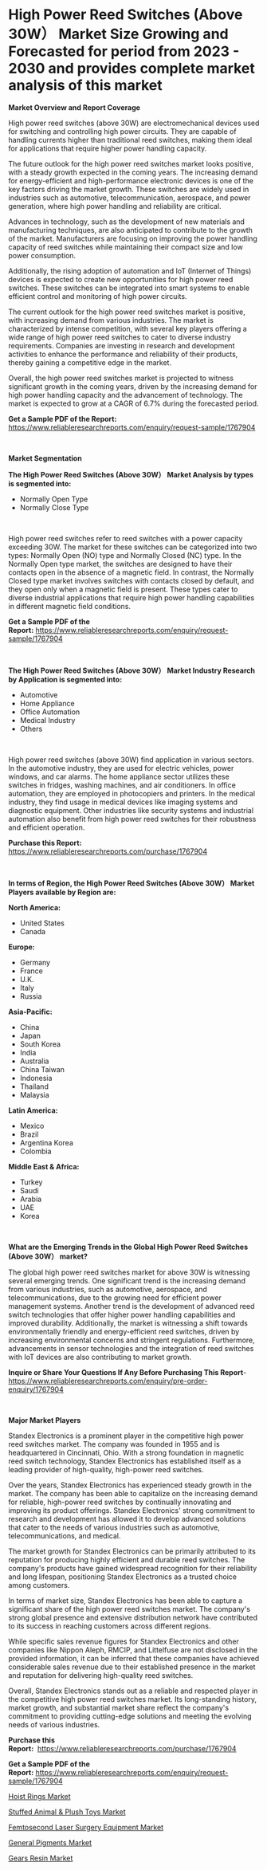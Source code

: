 <p><h1>High Power Reed Switches (Above 30W） Market Size Growing and Forecasted for period from 2023 - 2030 and provides complete market analysis of this market</h1></p><p><strong>Market Overview and Report Coverage</strong></p>
<p><p>High power reed switches (above 30W) are electromechanical devices used for switching and controlling high power circuits. They are capable of handling currents higher than traditional reed switches, making them ideal for applications that require higher power handling capacity.</p><p>The future outlook for the high power reed switches market looks positive, with a steady growth expected in the coming years. The increasing demand for energy-efficient and high-performance electronic devices is one of the key factors driving the market growth. These switches are widely used in industries such as automotive, telecommunication, aerospace, and power generation, where high power handling and reliability are critical.</p><p>Advances in technology, such as the development of new materials and manufacturing techniques, are also anticipated to contribute to the growth of the market. Manufacturers are focusing on improving the power handling capacity of reed switches while maintaining their compact size and low power consumption.</p><p>Additionally, the rising adoption of automation and IoT (Internet of Things) devices is expected to create new opportunities for high power reed switches. These switches can be integrated into smart systems to enable efficient control and monitoring of high power circuits.</p><p>The current outlook for the high power reed switches market is positive, with increasing demand from various industries. The market is characterized by intense competition, with several key players offering a wide range of high power reed switches to cater to diverse industry requirements. Companies are investing in research and development activities to enhance the performance and reliability of their products, thereby gaining a competitive edge in the market.</p><p>Overall, the high power reed switches market is projected to witness significant growth in the coming years, driven by the increasing demand for high power handling capacity and the advancement of technology. The market is expected to grow at a CAGR of 6.7% during the forecasted period.</p></p>
<p><strong>Get a Sample PDF of the Report:</strong> <a href="https://www.reliableresearchreports.com/enquiry/request-sample/1767904">https://www.reliableresearchreports.com/enquiry/request-sample/1767904</a></p>
<p>&nbsp;</p>
<p><strong>Market Segmentation</strong></p>
<p><strong>The High Power Reed Switches (Above 30W） Market Analysis by types is segmented into:</strong></p>
<p><ul><li>Normally Open Type</li><li>Normally Close Type</li></ul></p>
<p>&nbsp;</p>
<p><p>High power reed switches refer to reed switches with a power capacity exceeding 30W. The market for these switches can be categorized into two types: Normally Open (NO) type and Normally Closed (NC) type. In the Normally Open type market, the switches are designed to have their contacts open in the absence of a magnetic field. In contrast, the Normally Closed type market involves switches with contacts closed by default, and they open only when a magnetic field is present. These types cater to diverse industrial applications that require high power handling capabilities in different magnetic field conditions.</p></p>
<p><strong>Get a Sample PDF of the Report:</strong>&nbsp;<a href="https://www.reliableresearchreports.com/enquiry/request-sample/1767904">https://www.reliableresearchreports.com/enquiry/request-sample/1767904</a></p>
<p>&nbsp;</p>
<p><strong>The High Power Reed Switches (Above 30W） Market Industry Research by Application is segmented into:</strong></p>
<p><ul><li>Automotive</li><li>Home Appliance</li><li>Office Automation</li><li>Medical Industry</li><li>Others</li></ul></p>
<p>&nbsp;</p>
<p><p>High power reed switches (above 30W) find application in various sectors. In the automotive industry, they are used for electric vehicles, power windows, and car alarms. The home appliance sector utilizes these switches in fridges, washing machines, and air conditioners. In office automation, they are employed in photocopiers and printers. In the medical industry, they find usage in medical devices like imaging systems and diagnostic equipment. Other industries like security systems and industrial automation also benefit from high power reed switches for their robustness and efficient operation.</p></p>
<p><strong>Purchase this Report:</strong>&nbsp; <a href="https://www.reliableresearchreports.com/purchase/1767904">https://www.reliableresearchreports.com/purchase/1767904</a></p>
<p>&nbsp;</p>
<p><strong>In terms of Region, the High Power Reed Switches (Above 30W） Market Players available by Region are:</strong></p>
<p>
    <p> <strong> North America: </strong>
        <ul>
            <li>United States</li>
            <li>Canada</li>
        </ul>
        </p> 
    <p> <strong> Europe: </strong>
        <ul>
            <li>Germany</li>
            <li>France</li>
            <li>U.K.</li>
            <li>Italy</li>
            <li>Russia</li>
        </ul>
        </p> 
    <p> <strong> Asia-Pacific: </strong>
        <ul>
            <li>China</li>
            <li>Japan</li>
            <li>South Korea</li>
            <li>India</li>
            <li>Australia</li>
            <li>China Taiwan</li>
            <li>Indonesia</li>
            <li>Thailand</li>
            <li>Malaysia</li>
        </ul>
        </p> 
    <p> <strong> Latin America: </strong>
        <ul>
            <li>Mexico</li>
            <li>Brazil</li>
            <li>Argentina Korea</li>
            <li>Colombia</li>
        </ul>
        </p> 
    <p> <strong> Middle East & Africa: </strong>
        <ul>
            <li>Turkey</li>
            <li>Saudi</li>
            <li>Arabia</li>
            <li>UAE</li>
            <li>Korea</li>
        </ul>
    </p>
    </p>
<p>&nbsp;</p>
<p><strong>What are the Emerging Trends in the Global High Power Reed Switches (Above 30W） market?</strong></p>
<p><p>The global high power reed switches market for above 30W is witnessing several emerging trends. One significant trend is the increasing demand from various industries, such as automotive, aerospace, and telecommunications, due to the growing need for efficient power management systems. Another trend is the development of advanced reed switch technologies that offer higher power handling capabilities and improved durability. Additionally, the market is witnessing a shift towards environmentally friendly and energy-efficient reed switches, driven by increasing environmental concerns and stringent regulations. Furthermore, advancements in sensor technologies and the integration of reed switches with IoT devices are also contributing to market growth.</p></p>
<p><strong>Inquire or Share Your Questions If Any Before Purchasing This Report</strong>- <a href="https://www.reliableresearchreports.com/enquiry/pre-order-enquiry/1767904">https://www.reliableresearchreports.com/enquiry/pre-order-enquiry/1767904</a></p>
<p>&nbsp;</p>
<p><strong>Major Market Players</strong></p>
<p><p>Standex Electronics is a prominent player in the competitive high power reed switches market. The company was founded in 1955 and is headquartered in Cincinnati, Ohio. With a strong foundation in magnetic reed switch technology, Standex Electronics has established itself as a leading provider of high-quality, high-power reed switches.</p><p>Over the years, Standex Electronics has experienced steady growth in the market. The company has been able to capitalize on the increasing demand for reliable, high-power reed switches by continually innovating and improving its product offerings. Standex Electronics' strong commitment to research and development has allowed it to develop advanced solutions that cater to the needs of various industries such as automotive, telecommunications, and medical.</p><p>The market growth for Standex Electronics can be primarily attributed to its reputation for producing highly efficient and durable reed switches. The company's products have gained widespread recognition for their reliability and long lifespan, positioning Standex Electronics as a trusted choice among customers.</p><p>In terms of market size, Standex Electronics has been able to capture a significant share of the high power reed switches market. The company's strong global presence and extensive distribution network have contributed to its success in reaching customers across different regions.</p><p>While specific sales revenue figures for Standex Electronics and other companies like Nippon Aleph, RMCIP, and Littelfuse are not disclosed in the provided information, it can be inferred that these companies have achieved considerable sales revenue due to their established presence in the market and reputation for delivering high-quality reed switches.</p><p>Overall, Standex Electronics stands out as a reliable and respected player in the competitive high power reed switches market. Its long-standing history, market growth, and substantial market share reflect the company's commitment to providing cutting-edge solutions and meeting the evolving needs of various industries.</p></p>
<p><strong>Purchase this Report:</strong>&nbsp;&nbsp;<a href="https://www.reliableresearchreports.com/purchase/1767904">https://www.reliableresearchreports.com/purchase/1767904</a></p>
<p></p>
<p><strong>Get a Sample PDF of the Report:</strong>&nbsp;<a href="https://www.reliableresearchreports.com/enquiry/request-sample/1767904">https://www.reliableresearchreports.com/enquiry/request-sample/1767904</a></p>
<p><p><a href="https://medium.com/@adeafrashri2022/hoist-rings-market-report-reveals-the-latest-trends-and-growth-opportunities-of-this-market-54d872a3b655">Hoist Rings Market</a></p><p><a href="https://medium.com/@kejsioni/stuffed-animal-amp-plush-toys-market-trends-and-market-analysis-forecasted-for-period-2023-2030-f8f6a8bd4cef">Stuffed Animal & Plush Toys Market</a></p><p><a href="https://www.linkedin.com/pulse/decoding-femtosecond-laser-surgery-equipment-market-deep/">Femtosecond Laser Surgery Equipment Market</a></p><p><a href="https://www.linkedin.com/pulse/general-pigments-market-share-amp-new-trends-analysis-report/">General Pigments Market</a></p><p><a href="https://www.linkedin.com/pulse/gears-resin-market-size-share-global-analysis-report-2023/">Gears Resin Market</a></p></p>